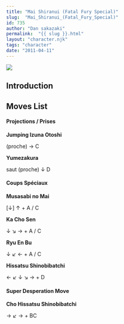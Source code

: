 ```yaml
---
title: "Mai Shiranui (Fatal Fury Special)"
slug:  "Mai_Shiranui_(Fatal_Fury_Special)"
id: 735
author: "Dan sakazaki"
permalink:  "{{ slug }}.html"
layout: "character.njk"
tags: "character"
date: "2011-04-11"
---
```


![](/images/Ffspmai.PNG)  

## Introduction

## Moves List

#### Projections / Prises

**Jumping Izuna Otoshi**

(proche) → C

**Yumezakura**

saut (proche) ↓ D

#### Coups Spéciaux

**Musasabi no Mai**

\[↓\] ↑ + A / C

**Ka Cho Sen**

↓ ↘ → + A / C

**Ryu En Bu**

↓ ↙ ← + A / C

**Hissatsu Shinobibatchi**

← ↙ ↓ ↘ → + D

#### Super Desperation Move

**Cho Hissatsu Shinobibatchi**

→ ↙ → + BC
